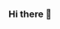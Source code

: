 ### Hi there 👋

<!--
**Ripefire56/Ripefire56** is a ✨ _special_ ✨ repository because its `README.md` (this file) appears on your GitHub profile.

Here are some ideas to get you started:

- 🔭 I’m currently working on more then just a job ,but a way to make a difference that you can be apart of.
- 🌱 I’m currently learning new technology and exploring different ways to get what is needed to make world more Progressive.
- 👯 I’m looking to collaborate on the you and me part of this growing business. 
- 🤔 I’m looking for help with our way to a better way to appreciate this process of what we consider progress.
- 💬 Ask me about whan can we start on this way of to a more Progressive present life.
- 📫 How to reach me: ...
- 😄 Pronouns: ...
- ⚡ Fun fact: ...
-->
